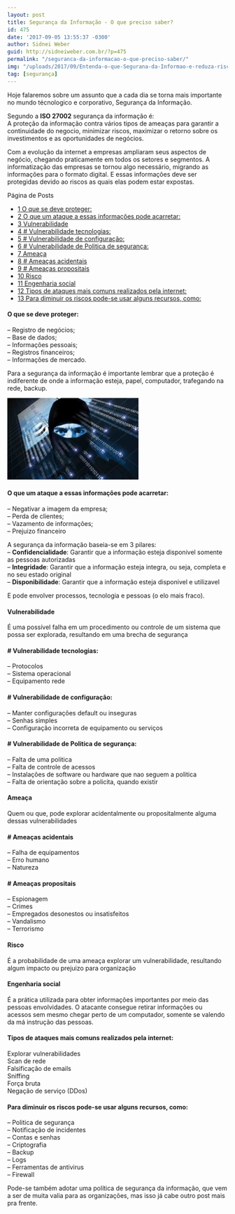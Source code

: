 ```yaml
---
layout: post
title: Segurança da Informação - O que preciso saber?
id: 475
date: '2017-09-05 13:55:37 -0300'
author: Sidnei Weber
guid: http://sidneiweber.com.br/?p=475
permalink: "/seguranca-da-informacao-o-que-preciso-saber/"
img: "/uploads/2017/09/Entenda-o-que-Segurana-da-Informao-e-reduza-riscos-na-empresa.png"
tag: [segurança]
---
```


Hoje falaremos sobre um assunto que a cada dia se torna mais importante no mundo técnologico e corporativo, Segurança da Informação.

Segundo a **ISO 27002** segurança da informação é:  
A proteção da informação contra vários tipos de ameaças para garantir a continuidade do negocio, minimizar riscos, maximizar o retorno sobre os investimentos e as oportunidades de negócios.

Com a evolução da internet a empresas ampliaram seus aspectos de negócio, chegando praticamente em todos os setores e segmentos. A informatização das empresas se tornou algo necessário, migrando as informações para o formato digital. E essas informações deve ser protegidas devido ao riscos as quais elas podem estar expostas.

<div id="toc_container" class="no_bullets">
  <p class="toc_title">
    P&aacute;gina de Posts
  </p>
  
  <ul class="toc_list">
    <li>
      <a href="#O_que_se_deve_proteger"><span class="toc_number toc_depth_1">1</span> O que se deve proteger:</a>
    </li>
    <li>
      <a href="#O_que_um_ataque_a_essas_informacoes_pode_acarretar"><span class="toc_number toc_depth_1">2</span> O que um ataque a essas informações pode acarretar:</a>
    </li>
    <li>
      <a href="#Vulnerabilidade"><span class="toc_number toc_depth_1">3</span> Vulnerabilidade</a>
    </li>
    <li>
      <a href="#_Vulnerabilidade_tecnologias"><span class="toc_number toc_depth_1">4</span> # Vulnerabilidade tecnologias:</a>
    </li>
    <li>
      <a href="#_Vulnerabilidade_de_configuracao"><span class="toc_number toc_depth_1">5</span> # Vulnerabilidade de configuração:</a>
    </li>
    <li>
      <a href="#_Vulnerabilidade_de_Politica_de_seguranca"><span class="toc_number toc_depth_1">6</span> # Vulnerabilidade de Politica de segurança:</a>
    </li>
    <li>
      <a href="#Ameaca"><span class="toc_number toc_depth_1">7</span> Ameaça</a>
    </li>
    <li>
      <a href="#_Ameacas_acidentais"><span class="toc_number toc_depth_1">8</span> # Ameaças acidentais</a>
    </li>
    <li>
      <a href="#_Ameacas_propositais"><span class="toc_number toc_depth_1">9</span> # Ameaças propositais</a>
    </li>
    <li>
      <a href="#Risco"><span class="toc_number toc_depth_1">10</span> Risco</a>
    </li>
    <li>
      <a href="#Engenharia_social"><span class="toc_number toc_depth_1">11</span> Engenharia social</a>
    </li>
    <li>
      <a href="#Tipos_de_ataques_mais_comuns_realizados_pela_internet"><span class="toc_number toc_depth_1">12</span> Tipos de ataques mais comuns realizados pela internet:</a>
    </li>
    <li>
      <a href="#Para_diminuir_os_riscos_pode-se_usar_alguns_recursos_como"><span class="toc_number toc_depth_1">13</span> Para diminuir os riscos pode-se usar alguns recursos, como:</a>
    </li>
  </ul>
</div>

#### <span id="O_que_se_deve_proteger">O que se deve proteger:</span>

&#8211; Registro de negócios;  
&#8211; Base de dados;  
&#8211; Informações pessoais;  
&#8211; Registros financeiros;  
&#8211; Informações de mercado.

Para a segurança da informação é importante lembrar que a proteção é indiferente de onde a informação esteja, papel, computador, trafegando na rede, backup.

<img class="alignnone size-medium wp-image-477" src="/assets/img/uploads/2017/09/seguranca-da-informacao-em-profundidade-300x186.jpg" alt="" width="300" height="186" /> 

#### <span id="O_que_um_ataque_a_essas_informacoes_pode_acarretar">O que um ataque a essas informações pode acarretar:</span>

&#8211; Negativar a imagem da empresa;  
&#8211; Perda de clientes;  
&#8211; Vazamento de informações;  
&#8211; Prejuizo financeiro

A segurança da informação baseia-se em 3 pilares:  
&#8211; **Confidencialidade**: Garantir que a informação esteja disponivel somente as pessoas autorizadas  
&#8211; **Integridade**: Garantir que a informação esteja integra, ou seja, completa e no seu estado original  
&#8211; **Disponibilidade**: Garantir que a informação esteja disponivel e utilizavel

E pode envolver processos, tecnologia e pessoas (o elo mais fraco).

#### <span id="Vulnerabilidade">Vulnerabilidade</span>

É uma possível falha em um procedimento ou controle de um sistema que possa ser explorada, resultando em uma brecha de segurança

#### <span id="_Vulnerabilidade_tecnologias"># Vulnerabilidade tecnologias:</span>

&#8211; Protocolos  
&#8211; Sistema operacional  
&#8211; Equipamento rede

#### <span id="_Vulnerabilidade_de_configuracao"># Vulnerabilidade de configuração:</span>

&#8211; Manter configurações default ou inseguras  
&#8211; Senhas simples  
&#8211; Configuração incorreta de equipamento ou serviços

#### <span id="_Vulnerabilidade_de_Politica_de_seguranca"># Vulnerabilidade de Politica de segurança:</span>

&#8211; Falta de uma politica  
&#8211; Falta de controle de acessos  
&#8211; Instalações de software ou hardware que nao seguem a politica  
&#8211; Falta de orientação sobre a policita, quando existir

#### <span id="Ameaca">Ameaça</span>

Quem ou que, pode explorar acidentalmente ou propositalmente alguma dessas vulnerabilidades

#### <span id="_Ameacas_acidentais"># Ameaças acidentais</span>

&#8211; Falha de equipamentos  
&#8211; Erro humano  
&#8211; Natureza

#### <span id="_Ameacas_propositais"># Ameaças propositais</span>

&#8211; Espionagem  
&#8211; Crimes  
&#8211; Empregados desonestos ou insatisfeitos  
&#8211; Vandalismo  
&#8211; Terrorismo

#### <span id="Risco">Risco</span>

É a probabilidade de uma ameaça explorar um vulnerabilidade, resultando algum impacto ou prejuizo para organização

#### <span id="Engenharia_social">Engenharia social</span>

É a prática utilizada para obter informações importantes por meio das pessoas envolvidades. O atacante consegue retirar informações ou acessos sem mesmo chegar perto de um computador, somente se valendo da má instrução das pessoas.

#### <span id="Tipos_de_ataques_mais_comuns_realizados_pela_internet">Tipos de ataques mais comuns realizados pela internet:</span>

Explorar vulnerabilidades  
Scan de rede  
Falsificação de emails  
Sniffing  
Força bruta  
Negação de serviço (DDos)

#### <span id="Para_diminuir_os_riscos_pode-se_usar_alguns_recursos_como">Para diminuir os riscos pode-se usar alguns recursos, como:</span>

&#8211; Politica de segurança  
&#8211; Notificação de incidentes  
&#8211; Contas e senhas  
&#8211; Criptografia  
&#8211; Backup  
&#8211; Logs  
&#8211; Ferramentas de antivirus  
&#8211; Firewall

Pode-se também adotar uma política de segurança da informação, que vem a ser de muita valia para as organizações, mas isso já cabe outro post mais pra frente.&nbsp;

